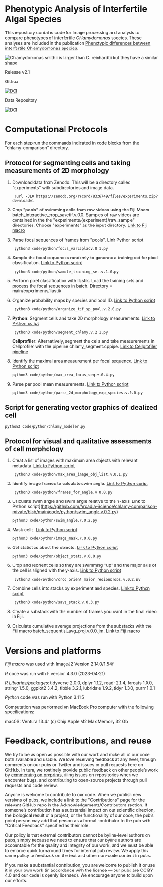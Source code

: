 # Phenotypic Analysis of Interfertile Algal Species

This repository contains code for image processing and analysis to compare phenotypes of interfertile *Chlamydomonas* species. These analyses are included in the publication [Phenotypic differences between interfertile Chlamydomonas species](https://doi.org/10.57844/arcadia-35f0-3e16).

![Chlamydomonas smithii is larger than C. reinhardtii but they have a similar shape](https://github.com/Arcadia-Science/chlamy-comparison/assets/110641190/a6854e63-e4f6-4779-904e-02ca65fb4d4d)

Release v2.1

Github

[![DOI](https://zenodo.org/badge/644048016.svg)](https://zenodo.org/badge/latestdoi/644048016)

Data Repository

[![DOI](https://zenodo.org/badge/DOI/10.5281/zenodo.8326749.svg)](https://doi.org/10.5281/zenodo.8326749)

# Computational Protocols

For each step run the commands indicated in code blocks from the "chlamy-comparison" directory.

## Protocol for segmenting cells and taking measurements of 2D morphology


1. Download data from Zenodo. This will be a directory called "experiments" with subdirectories and image data.

        curl -JLO https://zenodo.org/record/8326749/files/experiments.zip?download=1

2. Crop "pools" of swimming cells from raw videos using the Fiji Macro batch_interactive_crop_savetif.v.0.0. Samples of raw videos are contained in the the "experiments/{experiment}/raw_sample" directories. Choose "experiments" as the input directory. [Link to Fiji macro](https://github.com/Arcadia-Science/chlamy-comparison-private/blob/main/code/FIJI/batch_interactive_crop_savetif.ijm)

3. Parse focal sequences of frames from "pools". [Link Python script](https://github.com/Arcadia-Science/chlamy-comparison-private/blob/main/code/python/focus_varLaplacv.0.1.py)

        python3 code/python/focus_varLaplacv.0.1.py

4. Sample the focal sequences randomly to generate a training set for pixel classification. [Link to Python script](https://github.com/Arcadia-Science/chlamy-comparison-private/blob/main/code/python/sample_training_set.v.1.0.py)

        python3 code/python/sample_training_set.v.1.0.py


5. Perform pixel classification with Ilastik. Load the training sets and process the focal sequences in batch. Directory = main/experiments/ilastik

6. Organize probability maps by species and pool ID. [Link to Python script](https://github.com/Arcadia-Science/chlamy-comparison-private/blob/main/code/python/organize_tif_sp_pool.v.2.0.py)

        python3 code/python/organize_tif_sp_pool.v.2.0.py

7. **Python**: Segment cells and take 2D morphology measurements. [Link to Python script](https://github.com/Arcadia-Science/chlamy-comparison-private/blob/main/code/python/segment_chlamy.v.2.1.py)

        python3 code/python/segment_chlamy.v.2.1.py

   **Cellprofiler**: Alternatively, segment the cells and take measurements in Cellprofiler with the pipeline chlamy_segment.cppipe. [Link to Cellprofiler pipeline](https://github.com/Arcadia-Science/chlamy-comparison-private/blob/main/code/Cellprofiler/chlamy_segment.cppipe)

8.  Identify the maximal area measurement per focal sequence. [Link to Python script](https://github.com/Arcadia-Science/chlamy-comparison-private/blob/main/code/python/max_area_focus_seq.v.0.4.py)

        python3 code/python/max_area_focus_seq.v.0.4.py

9.  Parse per pool mean measurements. [Link to Python script](https://github.com/Arcadia-Science/chlamy-comparison-private/blob/main/code/python/parse_2d_morphology_exp_species.v.0.0.py)

        python3 code/python/parse_2d_morphology_exp_species.v.0.0.py

## Script for generating vector graphics of idealized cell


    python3 code/python/chlamy_modeler.py

## Protocol for visual and qualitative assessments of cell morphology

1. Creat a list of images with maximum area objects with relevant metadata. [Link to Python script](https://github.com/Arcadia-Science/chlamy-comparison-private/blob/main/code/python/max_area_image_obj_list.v.0.1.py)

        python3 code/python/max_area_image_obj_list.v.0.1.py

2. Identify image frames to calculate swim angle. [Link to Python script](https://github.com/Arcadia-Science/chlamy-comparison-private/blob/main/code/python/frames_for_angle.v.0.0.py)

        python3 code/python/frames_for_angle.v.0.0.py

3. Calculate swim angle and swim angle relative to the Y-axis. Link to Python script](https://github.com/Arcadia-Science/chlamy-comparison-private/blob/main/code/python/swim_angle.v.0.2.py)

       python3 code/python/swim_angle.v.0.2.py

4. Mask cells. [Link to Python script](https://github.com/Arcadia-Science/chlamy-comparison-private/blob/main/code/python/image_mask.v.0.0.py)

       python3 code/python/image_mask.v.0.0.py

5. Get statistics about the objects. [Link to Python script](https://github.com/Arcadia-Science/chlamy-comparison-private/blob/main/code/python/object_stats.v.0.0.py)

       python3 code/python/object_stats.v.0.0.py

6. Crop and reorient cells so they are swimming "up" and the major axis of the cell is aligned with the y-axis. [Link to Python script](https://github.com/Arcadia-Science/chlamy-comparison-private/blob/main/code/python/crop_orient_major_regionprops.v.0.2.py)

        python3 code/python/crop_orient_major_regionprops.v.0.2.py

7. Combine cells into stacks by experiment and species. [Link to Python script](https://github.com/Arcadia-Science/chlamy-comparison-private/blob/main/code/python/save_stack.v.0.3.py)

        python3 code/python/save_stack.v.0.3.py

8.  Create a substack with the number of frames you want in the final video in Fiji.

9.  Calculate cumulative average projections from the substacks with the Fiji macro batch_sequential_avg_proj.v.0.0.ijm. [Link to Fiji macro](https://github.com/Arcadia-Science/chlamy-comparison-private/blob/main/code/FIJI/batch_sequential_avg_proj.v.0.0.ijm)


# Versions and platforms
*Fiji macro* was used with ImageJ2 Version 2.14.0/1.54f

*R* code was run with R version 4.3.0 (2023-04-21)

*R Libraries/packages*: tidyverse 2.0.0, dplyr     1.1.2, readr     2.1.4, forcats   1.0.0, stringr   1.5.0, ggplot2   3.4.2, tibble    3.2.1, lubridate 1.9.2, tidyr     1.3.0, purrr     1.0.1

*Python* code was run with Python 3.11.5

Computation was performed on MacBook Pro computer with the following specifications:

macOS: Ventura 13.4.1 (c)
Chip Apple M2 Max
Memory 32 Gb

# Feedback, contributions, and reuse

We try to be as open as possible with our work and make all of our code both available and usable.
We love receiving feedback at any level, through comments on our pubs or Twitter and issues or pull requests here on GitHub.
In turn, we routinely provide public feedback on other people’s work by [commenting on preprints](https://sciety.org/lists/f8459240-f79c-4bb2-bb55-b43eae25e4f6), filing issues on repositories when we encounter bugs, and contributing to open-source projects through pull requests and code review.

Anyone is welcome to contribute to our code.
When we publish new versions of pubs, we include a link to the "Contributions" page for the relevant GitHub repo in the Acknowledgements/Contributors section.
If someone’s contribution has a substantial impact on our scientific direction, the biological result of a project, or the functionality of our code, the pub’s point person may add that person as a formal contributor to the pub with "Critical Feedback" specified as their role.

Our policy is that external contributors cannot be byline-level authors on pubs, simply because we need to ensure that our byline authors are accountable for the quality and integrity of our work, and we must be able to enforce quick turnaround times for internal pub review.
We apply this same policy to feedback on the text and other non-code content in pubs.

If you make a substantial contribution, you are welcome to publish it or use it in your own work (in accordance with the license — our pubs are CC BY 4.0 and our code is openly licensed).
We encourage anyone to build upon our efforts.
